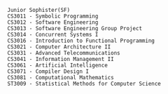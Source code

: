     Junior Sophister(SF)
    CS3011 - Symbolic Programming
    CS3012 - Software Engineering
    CS3013 - Software Engineering Group Project
    CS3014 - Concurrent Systems I
    CS3016 - Introduction to Functional Programming
    CS3021 - Computer Architecture II
    CS3031 - Advanced Telecommunications
    CS3041 - Information Management II
    CS3061 - Artificial Intelligence
    CS3071 - Compiler Design I
    CS3081 - Computational Mathematics
    ST3009 - Statistical Methods for Computer Science
